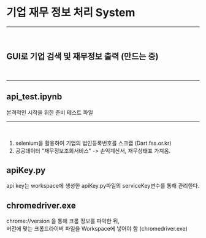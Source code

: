 # 기업 재무 정보 처리 System
---

<br/>

## GUI로 기업 검색 및 재무정보 출력 (만드는 중)


<br/>

---

## api_test.ipynb

본격적인 시작을 위한 준비 테스트 파일

---

<br/>

1. selenium을 활용하여 기업의 법인등록번호를 스크랩 (Dart.fss.or.kr)
2. 공공데이터 "재무정보조회서비스" -> 손익계산서, 재무상태표 가져옴.

## apiKey.py
api key는 workspace에 생성한 apiKey.py파일의 serviceKey변수를 통해 관리한다.

## chromedriver.exe

chrome://version 을 통해 크롬 정보를 파악한 뒤,
<br/>
버전에 맞는 크롬드라이버 파일을 Workspace에 넣어야 함 (chromedriver.exe)
